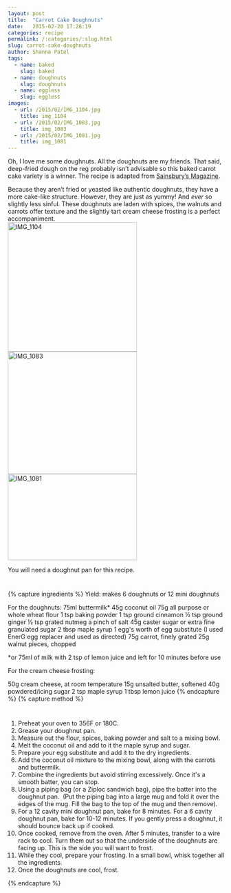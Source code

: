 ```yaml
---
layout: post
title:  "Carrot Cake Doughnuts"
date:   2015-02-20 17:28:19
categories: recipe
permalink: /:categories/:slug.html
slug: carrot-cake-doughnuts
author: Shanna Patel
tags: 
  - name: baked
    slug: baked
  - name: doughnuts
    slug: doughnuts
  - name: eggless
    slug: eggless
images: 
  - url: /2015/02/IMG_1104.jpg
    title: img_1104
  - url: /2015/02/IMG_1083.jpg
    title: img_1083
  - url: /2015/02/IMG_1081.jpg
    title: img_1081
---
```

<p>Oh, I love me some doughnuts. All the doughnuts are my friends. That said, deep-fried dough on the reg probably isn’t advisable so this baked carrot cake variety is a winner. The recipe is adapted from <a href="http://www.sainsburysmagazine.co.uk/">Sainsbury’s Magazine</a>.</p>
<p>Because they aren’t fried or yeasted like authentic doughnuts, they have a more cake-like structure. However, they are just as yummy! And <em>ever</em> so slightly less sinful. These doughnuts are laden with spices, the walnuts and carrots offer texture and the slightly tart cream cheese frosting is a perfect accompaniment.<br/>
<a href="http://shannawashungry.com/wp-content/uploads/2015/02/IMG_1104.jpg"><img alt="IMG_1104" class="alignnone size-medium wp-image-179" height="300" src="http://shannawashungry.com/wp-content/uploads/2015/02/IMG_1104-300x300.jpg" width="300"/></a> <a href="http://shannawashungry.com/wp-content/uploads/2015/02/IMG_1083.jpg"><img alt="IMG_1083" class="alignnone size-medium wp-image-180" height="284" src="http://shannawashungry.com/wp-content/uploads/2015/02/IMG_1083-300x284.jpg" width="300"/></a> <a href="http://shannawashungry.com/wp-content/uploads/2015/02/IMG_1081.jpg"><img alt="IMG_1081" class="alignnone size-medium wp-image-181" height="200" src="http://shannawashungry.com/wp-content/uploads/2015/02/IMG_1081-300x200.jpg" width="300"/></a></p>
<p>You will need a doughnut pan for this recipe.</p>
<h1></h1>
{% capture ingredients %}
Yield: makes 6 doughnuts or 12 mini doughnuts

For the doughnuts: 
75ml buttermilk* 
45g coconut oil
75g all purpose or whole wheat flour
1 tsp baking powder
1 tsp ground cinnamon
½ tsp ground ginger
½ tsp grated nutmeg
a pinch of salt
45g caster sugar or extra fine granulated sugar
2 tbsp maple syrup
1 egg's worth of egg substitute (I used EnerG egg replacer and used as directed)
75g carrot, finely grated
25g walnut pieces, chopped

*or 75ml of milk with 2 tsp of lemon juice and left for 10 minutes before use

For the cream cheese frosting:

50g cream cheese, at room temperature
15g unsalted butter, softened
40g powdered/icing sugar
2 tsp maple syrup
1 tbsp lemon juice
{% endcapture %}
{% capture method %}
<h1></h1>
<ol>
<li>Preheat your oven to 356F or 180C.</li>
<li>Grease your doughnut pan.</li>
<li>Measure out the flour, spices, baking powder and salt to a mixing bowl.</li>
<li>Melt the coconut oil and add to it the maple syrup and sugar.</li>
<li>Prepare your egg substitute and add it to the dry ingredients.</li>
<li>Add the coconut oil mixture to the mixing bowl, along with the carrots and buttermilk.</li>
<li>Combine the ingredients but avoid stirring excessively. Once it's a smooth batter, you can stop.</li>
<li>Using a piping bag (or a Ziploc sandwich bag), pipe the batter into the doughnut pan.  (Put the piping bag into a large mug and fold it over the edges of the mug. Fill the bag to the top of the mug and then remove).</li>
<li>For a 12 cavity mini doughnut pan, bake for 8 minutes. For a 6 cavity doughnut pan, bake for 10-12 minutes. If you gently press a doughnut, it should bounce back up if cooked.</li>
<li>Once cooked, remove from the oven. After 5 minutes, transfer to a wire rack to cool. Turn them out so that the underside of the doughnuts are facing up. This is the side you will want to frost.</li>
<li>While they cool, prepare your frosting. In a small bowl, whisk together all the ingredients.</li>
<li>Once the doughnuts are cool, frost.</li>
</ol>
{% endcapture %}
